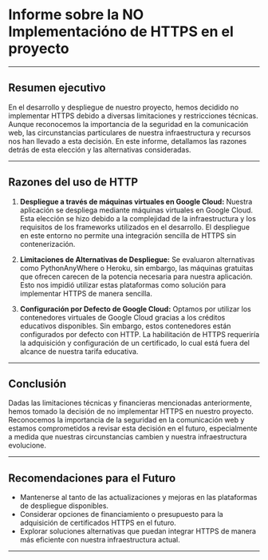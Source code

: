 # Informe sobre la NO Implementacióno de HTTPS en el proyecto

---

## Resumen ejecutivo

En el desarrollo y despliegue de nuestro proyecto, hemos decidido no implementar HTTPS debido a diversas limitaciones y restricciones técnicas. Aunque reconocemos la importancia de la seguridad en la comunicación web, las circunstancias particulares de nuestra infraestructura y recursos nos han llevado a esta decisión. En este informe, detallamos las razones detrás de esta elección y las alternativas consideradas.

---

## Razones del uso de HTTP

1. **Despliegue a través de máquinas virtuales en Google Cloud:**
   Nuestra aplicación se despliega mediante máquinas virtuales en Google Cloud. Esta elección se hizo debido a la complejidad de la infraestructura y los requisitos de los frameworks utilizados en el desarrollo. El despliegue en este entorno no permite una integración sencilla de HTTPS sin contenerización.

2. **Limitaciones de Alternativas de Despliegue:**
   Se evaluaron alternativas como PythonAnyWhere o Heroku, sin embargo, las máquinas gratuitas que ofrecen carecen de la potencia necesaria para nuestra aplicación. Esto nos impidió utilizar estas plataformas como solución para implementar HTTPS de manera sencilla.

3. **Configuración por Defecto de Google Cloud:**
   Optamos por utilizar los contenedores virtuales de Google Cloud gracias a los créditos educativos disponibles. Sin embargo, estos contenedores están configurados por defecto con HTTP. La habilitación de HTTPS requeriría la adquisición y configuración de un certificado, lo cual está fuera del alcance de nuestra tarifa educativa.

---

## Conclusión

Dadas las limitaciones técnicas y financieras mencionadas anteriormente, hemos tomado la decisión de no implementar HTTPS en nuestro proyecto. Reconocemos la importancia de la seguridad en la comunicación web y estamos comprometidos a revisar esta decisión en el futuro, especialmente a medida que nuestras circunstancias cambien y nuestra infraestructura evolucione.

---

## Recomendaciones para el Futuro

- Mantenerse al tanto de las actualizaciones y mejoras en las plataformas de despliegue disponibles.
- Considerar opciones de financiamiento o presupuesto para la adquisición de certificados HTTPS en el futuro.
- Explorar soluciones alternativas que puedan integrar HTTPS de manera más eficiente con nuestra infraestructura actual.

---